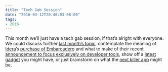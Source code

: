 ```yaml
---
title: "Tech Gab Session"
date: "2016-03-12T20:46:03-08:00"
tags:
- 2016
---
```


This month we’ll just have a tech gab session, if that’s alright with everyone.  We could discuss further [last month’s topic](/2016-02), contemplate the meaning of [Idera](https://www.idera.com)’s [purchase of Embarcadero](https://forums.embarcadero.com/thread.jspa?threadID=117735) and what to make of their recent [announcement to focus exclusively on developer tools](http://www.businesswire.com/news/home/20160309005199/en/Embarcadero-Announces-Dedicated-Developer-Strategy), show off a [latest gadget](http://www.cnet.com/pictures/all-the-cool-new-gadgets-at-ces-2016-pictures) you might have, or just brainstorm on what the [next killer app](https://medium.com/on-coding/the-formula-for-creating-the-next-killer-app-bad2c9d88449#.bt55kv5mq) might be.
